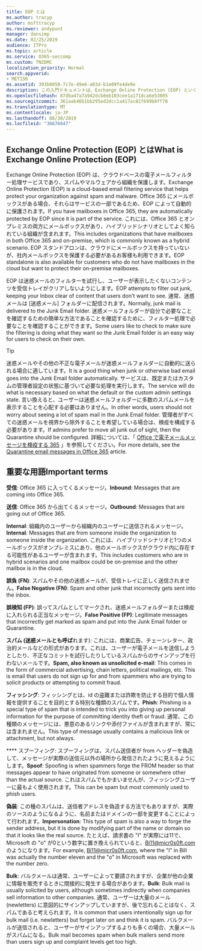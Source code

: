 ```yaml
---
title: EOP とは
ms.author: tracyp
author: msfttracyp
ms.reviewer: andypunt
manager: dansimp
ms.date: 02/25/2019
audience: ITPro
ms.topic: article
ms.service: O365-seccomp
ms.custom: TN2DMC
localization_priority: Normal
search.appverid:
- MET150
ms.assetid: 393b0050-7c7e-49e6-a03d-b1e09fe4de9e
description: この入門ドキュメントは、Exchange Online Protection (EOP) といくつかの重要な用語を理解するのに役立ちます。 これは、exchange Online のクラウドホスト型メールボックスを保護している、または Exchange Server 2016 などの社内メールボックスを保護している EOP スタンドアロン365のお客様に対して適用されます。
ms.openlocfilehash: 87dba47a7a942dcb8eb103cee1a171dca6e53805
ms.sourcegitcommit: 361aab46b1bb295ed2dcc1a417ac81f699b8ff78
ms.translationtype: MT
ms.contentlocale: ja-JP
ms.lasthandoff: 08/30/2019
ms.locfileid: "36676647"
---
```

## <a name="what-is-exchange-online-protection-eop"></a><span data-ttu-id="be1e0-104">Exchange Online Protection (EOP) とは</span><span class="sxs-lookup"><span data-stu-id="be1e0-104">What is Exchange Online Protection (EOP)</span></span>

<span data-ttu-id="be1e0-105">Exchange Online Protection (EOP) は、クラウドベースの電子メールフィルター処理サービスであり、スパムやマルウェアから組織を保護します。</span><span class="sxs-lookup"><span data-stu-id="be1e0-105">Exchange Online Protection (EOP) is a cloud-based email filtering service that helps protect your organization against spam and malware.</span></span> <span data-ttu-id="be1e0-106">Office 365 にメールボックスがある場合、それらはサービスの一部であるため、EOP によって自動的に保護されます。</span><span class="sxs-lookup"><span data-stu-id="be1e0-106">If you have mailboxes in Office 365, they are automatically protected by EOP since it is part of the service.</span></span> <span data-ttu-id="be1e0-107">これには、Office 365 とオンプレミスの両方にメールボックスがあり、ハイブリッドシナリオとしてよく知られている組織が含まれます。</span><span class="sxs-lookup"><span data-stu-id="be1e0-107">This includes organizations that have mailboxes in both Office 365 and on-premise, which is commonly known as a hybrid scenario.</span></span> <span data-ttu-id="be1e0-108">EOP スタンドアロンは、クラウドにメールボックスを持っていないが、社内メールボックスを保護する必要があるお客様も利用できます。</span><span class="sxs-lookup"><span data-stu-id="be1e0-108">EOP standalone is also available for customers who do not have mailboxes in the cloud but want to protect their on-premise mailboxes.</span></span>

<span data-ttu-id="be1e0-109">EOP は迷惑メールのフィルターを試行し、ユーザーが表示したくないコンテンツを受信トレイがクリアしないようにします。</span><span class="sxs-lookup"><span data-stu-id="be1e0-109">EOP attempts to filter out junk, keeping your Inbox clear of content that users don't want to see.</span></span> <span data-ttu-id="be1e0-110">通常、迷惑メールは [迷惑メール] フォルダーに配信されます。</span><span class="sxs-lookup"><span data-stu-id="be1e0-110">Normally, junk mail is delivered to the Junk Email folder.</span></span> <span data-ttu-id="be1e0-111">迷惑メールフォルダーが自分で必要なことを確認するための簡単な方法であることを確認するために、フィルター処理で必要なことを確認することができます。</span><span class="sxs-lookup"><span data-stu-id="be1e0-111">Some users like to check to make sure the filtering is doing what they want so the Junk Email folder is an easy way for users to check on their own.</span></span>  

> [!TIP]
> <span data-ttu-id="be1e0-112">迷惑メールやその他の不正な電子メールが迷惑メールフォルダーに自動的に送られる場合に適しています。</span><span class="sxs-lookup"><span data-stu-id="be1e0-112">It is a good thing when junk or otherwise bad email goes into the Junk Email folder automatically.</span></span> <span data-ttu-id="be1e0-113">サービスは、既定またはカスタムの管理者設定の状態に基づいて必要な処理を実行します。</span><span class="sxs-lookup"><span data-stu-id="be1e0-113">The service will do what is necessary based on what the default or the custom admin settings state.</span></span> <span data-ttu-id="be1e0-114">言い換えると、ユーザーは迷惑メールフォルダーに多数のスパムメールを表示することを心配する必要はありません。</span><span class="sxs-lookup"><span data-stu-id="be1e0-114">In other words, users should not worry about seeing a lot of spam mail in the Junk Email folder.</span></span> <span data-ttu-id="be1e0-115">管理者がすべての迷惑メールを視界から除外することを希望している場合は、検疫を構成する必要があります。</span><span class="sxs-lookup"><span data-stu-id="be1e0-115">If admins prefer to move all junk out of sight, then the Quarantine should be configured.</span></span> <span data-ttu-id="be1e0-116">詳細については、「 [Office で電子メールメッセージを検疫する 365](../quarantine-email-messages.md) 」を参照してください。</span><span class="sxs-lookup"><span data-stu-id="be1e0-116">For more details, see the [Quarantine email messages in Office 365](../quarantine-email-messages.md) article.</span></span>

## <a name="important-terms"></a><span data-ttu-id="be1e0-117">重要な用語</span><span class="sxs-lookup"><span data-stu-id="be1e0-117">Important terms</span></span>

<span data-ttu-id="be1e0-118">**受信**: Office 365 に入ってくるメッセージ。</span><span class="sxs-lookup"><span data-stu-id="be1e0-118">**Inbound**: Messages that are coming into Office 365.</span></span>

<span data-ttu-id="be1e0-119">**送信**: Office 365 から出てくるメッセージ。</span><span class="sxs-lookup"><span data-stu-id="be1e0-119">**Outbound**: Messages that are going out of Office 365.</span></span>

<span data-ttu-id="be1e0-120">**Internal**: 組織内のユーザーから組織内のユーザーに送信されるメッセージ。</span><span class="sxs-lookup"><span data-stu-id="be1e0-120">**Internal**: Messages that are from someone inside the organization to someone inside the organization.</span></span> <span data-ttu-id="be1e0-121">これには、ハイブリッドシナリオと1つのメールボックスがオンプレミスにあり、他のメールボックスがクラウド内に存在する可能性があるユーザーが含まれます。</span><span class="sxs-lookup"><span data-stu-id="be1e0-121">This includes customers who are in hybrid scenarios and one mailbox could be on-premise and the other mailbox is in the cloud.</span></span>

<span data-ttu-id="be1e0-122">**誤負 (FN)**: スパムやその他の迷惑メールが、受信トレイに正しく送信されません。</span><span class="sxs-lookup"><span data-stu-id="be1e0-122">**False Negative (FN)**: Spam and other junk that incorrectly gets sent into the inbox.</span></span>

<span data-ttu-id="be1e0-123">**誤検知 (FP)**: 誤ってスパムとしてマークされ、迷惑メールフォルダーまたは検疫に入れられる正当なメッセージ。</span><span class="sxs-lookup"><span data-stu-id="be1e0-123">**False Positive (FP)**: Legitimate messages that incorrectly get marked as spam and put into the Junk Email folder or Quarantine.</span></span>

<span data-ttu-id="be1e0-124">**スパム (迷惑メールとも呼ば**れます): これには、商業広告、チェーンレター、政治的メールなどの形式があります。これは、ユーザーが電子メールを送信しようとしたり、不正なコミットを試行したりしているスパムからのサインアップを行わないメールです。</span><span class="sxs-lookup"><span data-stu-id="be1e0-124">**Spam, also known as unsolicited e-mail**: This comes in the form of commercial advertising, chain letters, political mailings, etc. This is email that users do not sign up for and from spammers who are trying to solicit products or attempting to commit fraud.</span></span>

<span data-ttu-id="be1e0-125">**フィッシング**: フィッシングとは、id の盗難または詐欺を防止する目的で個人情報を提供することを目的とする特別な種類のスパムです。</span><span class="sxs-lookup"><span data-stu-id="be1e0-125">**Phish**: Phishing is a special type of spam that is intended to trick you into giving up personal information for the purpose of committing identity theft or fraud.</span></span> <span data-ttu-id="be1e0-126">通常、この種類のメッセージには、悪意のあるリンクや添付ファイルが含まれますが、常には含まれません。</span><span class="sxs-lookup"><span data-stu-id="be1e0-126">This type of message usually contains a malicious link or attachment, but not always.</span></span>

<span data-ttu-id="be1e0-127">\*\*\*\* スプーフィング: スプーフィングは、スパム送信者が from ヘッダーを偽造して、メッセージが実際の送信元以外の場所から発信されたように見えるようにします。</span><span class="sxs-lookup"><span data-stu-id="be1e0-127">**Spoof**: Spoofing is when spammers forge the FROM header so that messages appear to have originated from someone or somewhere other than the actual source.</span></span> <span data-ttu-id="be1e0-128">これはスパムでもかまいませんが、フィッシングユーザーに最もよく使用されます。</span><span class="sxs-lookup"><span data-stu-id="be1e0-128">This can be spam but most commonly used to phish users.</span></span>

<span data-ttu-id="be1e0-129">**偽装**: この種のスパムは、送信者アドレスを偽造する方法でもありますが、実際のソースのようになるように、名前またはドメインの一部を変更することによって行われます。</span><span class="sxs-lookup"><span data-stu-id="be1e0-129">**Impersonation**: This type of spam is also a way to forge the sender address, but it is done by modifying part of the name or domain so that it looks like the real source.</span></span> <span data-ttu-id="be1e0-130">たとえば、請求書の "l" が実際には11で、Microsoft の "o" が0という数字に置き換えられていると、Bi11@micr0s0ft.com のようになります。</span><span class="sxs-lookup"><span data-stu-id="be1e0-130">For example, Bi11@micr0s0ft.com, where the "l" in Bill was actually the number eleven and the "o" in Microsoft was replaced with the number zero.</span></span>

<span data-ttu-id="be1e0-131">**Bulk**: バルクメールは通常、ユーザーによって要請されますが、企業が他の企業に情報を販売するときに間接的に発生する場合があります。</span><span class="sxs-lookup"><span data-stu-id="be1e0-131">**Bulk**: Bulk mail is usually solicited by users, although sometimes indirectly when companies sell information to other companies.</span></span> <span data-ttu-id="be1e0-132">通常、ユーザーは大量のメール (newletters) に意図的にサインアップしていますが、後で忘れることはなく、スパムであると考えられます。</span><span class="sxs-lookup"><span data-stu-id="be1e0-132">It is common that users intentionally sign up for bulk mail (i.e. newletters) but forget later on and think it is spam.</span></span> <span data-ttu-id="be1e0-133">バルクメールが送信されると、ユーザーがサインアップするよりも多くの場合、大量メールがスパムになる。</span><span class="sxs-lookup"><span data-stu-id="be1e0-133">Bulk mail becomes spam when bulk mailers send more than users sign up and complaint levels get too high.</span></span>
